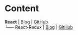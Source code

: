 # Content

**React** | [Blog](https://www.codementor.io/@rajjeet/step-by-step-create-a-react-project-from-scratch-11s9skvnxv) | [GitHub](https://github.com/rajjeet/react-quick-start/tree/master)<br/> 
└── React-Redux | [Blog](https://www.codementor.io/@rajjeet/step-by-step-how-to-add-redux-to-a-react-app-11tcgslmvi) | [GitHub](https://github.com/rajjeet/react-quick-start/tree/react-redux)<br/>
